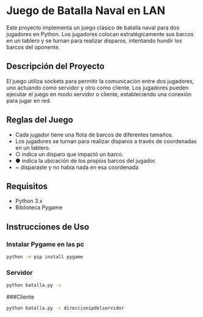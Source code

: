 # Juego de Batalla Naval en LAN

Este proyecto implementa un juego clásico de batalla naval para dos jugadores en Python. Los jugadores colocan estratégicamente sus barcos en un tablero y se turnan para realizar disparos, intentando hundir los barcos del oponente.

## Descripción del Proyecto

El juego utiliza sockets para permitir la comunicación entre dos jugadores, uno actuando como servidor y otro como cliente. Los jugadores pueden ejecutar el juego en modo servidor o cliente, estableciendo una conexión para jugar en red.

## Reglas del Juego

- Cada jugador tiene una flota de barcos de diferentes tamaños.
- Los jugadores se turnan para realizar disparos a través de coordenadas en un tablero.
- ○ indica un disparo que impactó un barco.
- ● indica la ubicación de los propios barcos del jugador.
- ~ disparaste y no había nada en esa coordenada

  
## Requisitos

- Python 3.x
- Biblioteca Pygame

## Instrucciones de Uso
### Instalar Pygame en las pc
```bash
python -m pip install pygame
```

### Servidor
```bash
python batalla.py -s
```
###Cliente
```bash
python batalla.py -c direccionipdelservidor
```

